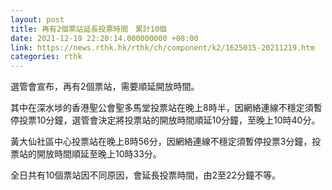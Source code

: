 ```yaml
---
layout: post
title: 再有2個票站延長投票時間　累計10個
date: 2021-12-19 22:20:14.000000000 +08:00
link: https://news.rthk.hk/rthk/ch/component/k2/1625015-20211219.htm
categories: rthk
---
```


選管會宣布，再有2個票站，需要順延開放時間。

其中在深水埗的香港聖公會聖多馬堂投票站在晚上8時半，因網絡連線不穩定須暫停投票10分鐘，選管會決定將投票站的開放時間順延10分鐘，至晚上10時40分。

黃大仙社區中心投票站在晚上8時56分，因網絡連線不穩定須暫停投票3分鐘，投票站的開放時間順延至晚上10時33分。

全日共有10個票站因不同原因，會延長投票時間，由2至22分鐘不等。

